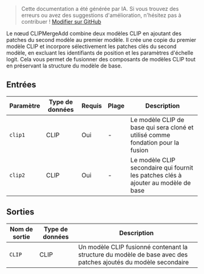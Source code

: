 > Cette documentation a été générée par IA. Si vous trouvez des erreurs ou avez des suggestions d'amélioration, n'hésitez pas à contribuer ! [Modifier sur GitHub](https://github.com/Comfy-Org/embedded-docs/blob/main/comfyui_embedded_docs/docs/CLIPMergeAdd/fr.md)

Le nœud CLIPMergeAdd combine deux modèles CLIP en ajoutant des patches du second modèle au premier modèle. Il crée une copie du premier modèle CLIP et incorpore sélectivement les patches clés du second modèle, en excluant les identifiants de position et les paramètres d'échelle logit. Cela vous permet de fusionner des composants de modèles CLIP tout en préservant la structure du modèle de base.

## Entrées

| Paramètre | Type de données | Requis | Plage | Description |
|-----------|-----------|----------|-------|-------------|
| `clip1` | CLIP | Oui | - | Le modèle CLIP de base qui sera cloné et utilisé comme fondation pour la fusion |
| `clip2` | CLIP | Oui | - | Le modèle CLIP secondaire qui fournit les patches clés à ajouter au modèle de base |

## Sorties

| Nom de sortie | Type de données | Description |
|-------------|-----------|-------------|
| `CLIP` | CLIP | Un modèle CLIP fusionné contenant la structure du modèle de base avec des patches ajoutés du modèle secondaire |
